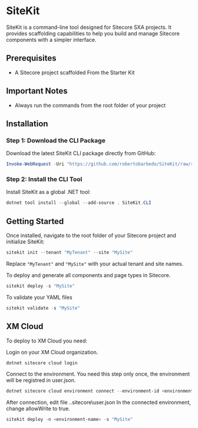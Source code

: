 # SiteKit

SiteKit is a command-line tool designed for Sitecore SXA projects. It provides scaffolding capabilities to help you build and manage Sitecore components with a simpler interface.

## Prerequisites

- A Sitecore project scaffolded From the Starter Kit

## Important Notes

- Always run the commands from the root folder of your project

## Installation

### Step 1: Download the CLI Package

Download the latest SiteKit CLI package directly from GitHub:

```powershell
Invoke-WebRequest -Uri "https://github.com/robertobarbedo/SiteKit/raw/refs/heads/main/Releases/SiteKit.CLI.1.0.0.nupkg" -OutFile "SiteKit.CLI.1.0.0.nupkg"
```

### Step 2: Install the CLI Tool

Install SiteKit as a global .NET tool:

```powershell
dotnet tool install --global --add-source . SiteKit.CLI
```

## Getting Started

Once installed, navigate to the root folder of your Sitecore project and initialize SiteKit:

```powershell
sitekit init --tenant "MyTenant" --site "MySite"
```

Replace `"MyTenant"` and `"MySite"` with your actual tenant and site names.


To deploy and generate all components and page types in Sitecore.
```powershell
sitekit deploy -s "MySite" 
```

To validate your YAML files
```powershell
sitekit validate -s "MySite" 
```

## XM Cloud

To deploy to XM Cloud you need:

Login on your XM Cloud organization.
```powershell
dotnet sitecore cloud login
```

Connect to the environment. You need this step only once, the environment will be registred in user.json.
```powershell
dotnet sitecore cloud environment connect --environment-id <environment-id>
```

After connection, edit file .\.sitecore\user.json
In the connected environment, change allowWrite to true. 

```powershell
sitekit deploy -n <environment-name> -s "MySite" 
```
